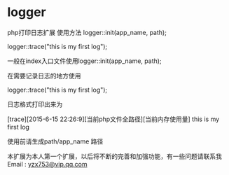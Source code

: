 # logger
php打印日志扩展
使用方法
logger::init(app_name, path);

logger::trace("this is my first log");

一般在index入口文件使用logger::init(app_name, path);


在需要记录日志的地方使用

logger::trace("this is my first log");

日志格式打印出来为

[trace][2015-6-15 22:26:9][当前php文件全路径][当前内存使用量] this is my first log


使用前请生成path/app_name 路径

本扩展为本人第一个扩展，以后将不断的完善和加强功能，有一些问题请联系我 Email : yzx753@vip.qq.com
